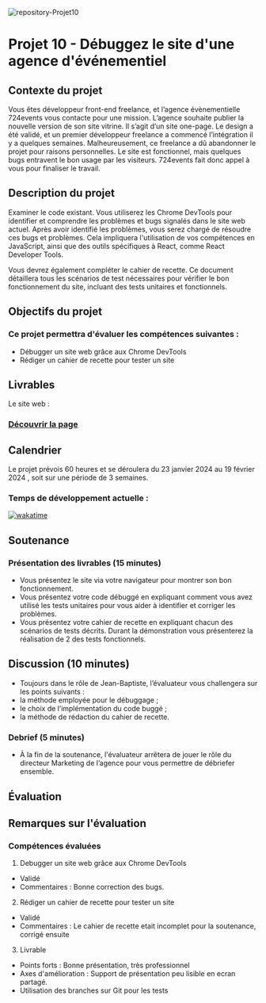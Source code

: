 ![repository-Projet10](https://github.com/aurelienLRY/OCC-P10-724Events/assets/83220559/12d3b96e-5d08-4717-b193-a6fd70d7f691)



# Projet 10 - Débuggez le site d'une agence d'événementiel

## Contexte du projet
Vous êtes développeur front-end freelance, et l’agence évènementielle 724events vous contacte pour une mission.
L’agence souhaite publier la nouvelle version de son site vitrine. Il s’agit d’un site one-page. 
Le design a été validé, et un premier développeur freelance a commencé l’intégration il y a quelques semaines. Malheureusement, ce freelance a dû abandonner le projet pour raisons personnelles. Le site est fonctionnel, mais quelques bugs entravent le bon usage par les visiteurs. 724events fait donc appel à vous pour finaliser le travail.


## Description du projet
Examiner le code existant. Vous utiliserez les Chrome DevTools pour identifier et comprendre les problèmes et bugs signalés dans le site web actuel.
Après avoir identifié les problèmes, vous serez chargé de résoudre ces bugs et problèmes.
Cela impliquera l'utilisation de vos compétences en JavaScript, ainsi que des outils spécifiques à React, comme React Developer Tools.

Vous devrez également compléter le cahier de recette. Ce document détaillera tous les scénarios de test nécessaires pour vérifier le bon fonctionnement du site, incluant des tests unitaires et fonctionnels.

## Objectifs du projet
### Ce projet permettra d'évaluer les compétences suivantes :
- Débugger un site web grâce aux Chrome DevTools
- Rédiger un cahier de recette pour tester un site

## Livrables
Le site web : 
### [Découvrir la page](https://aurelienlry.github.io/OCC-P10-724Events/)


## Calendrier
Le projet prévois 60 heures et se déroulera du 23 janvier 2024 au 19 février 2024 , soit sur une période de 3 semaines.

### Temps de développement actuelle : 
[![wakatime](https://wakatime.com/badge/user/dfdaf0d3-5ae8-4997-92c1-563d24f5d7d4/project/018d5126-a594-4206-a44e-514a1935ec79.svg)](https://wakatime.com/badge/user/dfdaf0d3-5ae8-4997-92c1-563d24f5d7d4/project/018d5126-a594-4206-a44e-514a1935ec79)


## Soutenance 
### Présentation des livrables (15 minutes) 
- Vous présentez le site via votre navigateur pour montrer son bon fonctionnement.
- Vous présentez votre code débuggé en expliquant comment vous avez utilisé les tests unitaires pour vous aider à identifier et corriger les problèmes.
- Vous présentez votre cahier de recette en expliquant chacun des scénarios de tests décrits. Durant la démonstration vous présenterez la réalisation de 2 des tests fonctionnels.
## Discussion (10 minutes) 
- Toujours dans le rôle de Jean-Baptiste, l’évaluateur vous challengera sur les points suivants :
- la méthode employée pour le débuggage ;
- le choix de l’implémentation du code buggé ;
- la méthode de rédaction du cahier de recette.
### Debrief (5 minutes)
- À la fin de la soutenance, l'évaluateur arrêtera de jouer le rôle du directeur Marketing de l’agence pour vous permettre de débriefer ensemble.

## Évaluation
## Remarques sur l'évaluation
### Compétences évaluées

1. Debugger un site web grâce aux Chrome DevTools
- Validé
- Commentaires : Bonne correction des bugs.

2. Rédiger un cahier de recette pour tester un site
- Validé
- Commentaires : Le cahier de recette etait incomplet pour la soutenance, corrigé ensuite

3. Livrable
- Points forts : Bonne présentation, très professionnel
- Axes d'amélioration : Support de présentation peu lisible en ecran partagé.
- Utilisation des branches sur Git pour les tests
